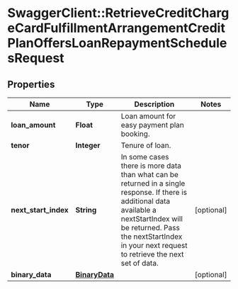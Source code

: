 # SwaggerClient::RetrieveCreditChargeCardFulfillmentArrangementCreditPlanOffersLoanRepaymentSchedulesRequest

## Properties
Name | Type | Description | Notes
------------ | ------------- | ------------- | -------------
**loan_amount** | **Float** | Loan amount for easy payment plan booking. | 
**tenor** | **Integer** | Tenure of loan. | 
**next_start_index** | **String** | In some cases there is more data than what can be returned in a single response. If there is additional data available a nextStartIndex will be returned. Pass the nextStartIndex in your next request to retrieve the next set of data. | [optional] 
**binary_data** | [**BinaryData**](BinaryData.md) |  | [optional] 

